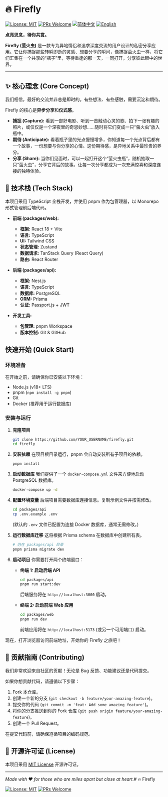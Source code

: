 # 🔥 Firefly

[![License: MIT](https://img.shields.io/badge/License-MIT-yellow.svg)](https://opensource.org/licenses/MIT)
[![PRs Welcome](https://img.shields.io/badge/PRs-welcome-brightgreen.svg?style=flat-square)](http://makeapullrequest.com)
[![简体中文](https://img.shields.io/badge/%E7%AE%80%E4%BD%93%E4%B8%AD%E6%96%87-blue.svg)](README_zh.md)
[![English](https://img.shields.io/badge/English-blue.svg)](README_en.md)


**点亮思念，待你共赏。**

**Firefly (萤火虫)** 是一款专为异地情侣和追求深度交流的用户设计的私密分享应用。它让你捕捉那些转瞬即逝的灵感、想要分享的瞬间，像捕捉萤火虫一样，将它们汇集在一个共享的“瓶子”里，等待重逢的那一天，一同打开，分享彼此眼中的世界。

---

## ✨ 核心理念 (Core Concept)

我们相信，最好的交流并非总是即时的。有些想法、有些感触，需要沉淀和期待。

Firefly 的核心是**异步分享**和**仪式感**。

-   **捕捉 (Capture):** 看到一部好电影、听到一首触动心灵的歌、拍下一张有趣的照片，或仅仅是一个深夜里的奇思妙想……随时将它们变成一只“萤火虫”放入瓶中。
-   **期待 (Anticipate):** 看着瓶子里的光点慢慢增多，你知道每一个光点背后都有一个故事，一份想要与你分享的心情。这份期待感，是异地关系中最珍贵的养分。
-   **分享 (Share):** 当你们见面时，可以一起打开这个“萤火虫瓶”，随机抽取一只“萤火虫”，分享它背后的故事。让每一次分享都成为一次充满惊喜和深度连接的独特体验。

## 🚀 技术栈 (Tech Stack)

本项目采用 TypeScript 全栈开发，并使用 pnpm 作为包管理器，以 Monorepo 形式管理前后端代码。

-   **前端 (packages/web):**
    -   **框架:** React 18 + Vite
    -   **语言:** TypeScript
    -   **UI:** Tailwind CSS
    -   **状态管理:** Zustand
    -   **数据请求:** TanStack Query (React Query)
    -   **路由:** React Router

-   **后端 (packages/api):**
    -   **框架:** Nest.js
    -   **语言:** TypeScript
    -   **数据库:** PostgreSQL
    -   **ORM:** Prisma
    -   **认证:** Passport.js + JWT

-   **开发工具:**
    -   **包管理:** pnpm Workspace
    -   **版本控制:** Git & GitHub

## 快速开始 (Quick Start)

### 环境准备

在开始之前，请确保你已安装以下环境：
-   Node.js (v18+ LTS)
-   pnpm (`npm install -g pnpm`)
-   Git
-   Docker (推荐用于运行数据库)

### 安装与运行

1.  **克隆项目**
    ```bash
    git clone https://github.com/YOUR_USERNAME/firefly.git
    cd firefly
    ```

2.  **安装依赖**
    在项目根目录运行，pnpm 会自动安装所有子项目的依赖。
    ```bash
    pnpm install
    ```

3.  **启动数据库**
    我们提供了一个 `docker-compose.yml` 文件来方便地启动 PostgreSQL 数据库。
    ```bash
    docker-compose up -d
    ```

4.  **配置环境变量**
    后端项目需要数据库连接信息。复制示例文件并按需修改。
    ```bash
    cd packages/api
    cp .env.example .env
    ```
    (默认的 `.env` 文件已配置为连接 Docker 数据库，通常无需修改。)

5.  **运行数据库迁移**
    这将根据 Prisma schema 在数据库中创建所有表。
    ```bash
    # 仍在 packages/api 目录
    pnpm prisma migrate dev
    ```

6.  **启动项目**
    你需要打开两个终端窗口：
    
    -   **终端 1: 启动后端 API**
        ```bash
        cd packages/api
        pnpm run start:dev
        ```
        后端服务将在 `http://localhost:3000` 启动。

    -   **终端 2: 启动前端 Web 应用**
        ```bash
        cd packages/web
        pnpm run dev
        ```
        前端应用将在 `http://localhost:5173` (或另一个可用端口) 启动。

现在，打开浏览器访问前端地址，开始你的 Firefly 之旅吧！

## 🤝 贡献指南 (Contributing)

我们非常欢迎来自社区的贡献！无论是 Bug 反馈、功能建议还是代码提交。

如果你想贡献代码，请遵循以下步骤：
1.  Fork 本仓库。
2.  创建一个新的分支 (`git checkout -b feature/your-amazing-feature`)。
3.  提交你的代码 (`git commit -m 'feat: Add some amazing feature'`)。
4.  将你的分支推送到你的 Fork 仓库 (`git push origin feature/your-amazing-feature`)。
5.  创建一个 Pull Request。

在提交代码前，请确保遵循项目的编码规范。

## 📜 开源许可证 (License)

本项目采用 [MIT License](LICENSE) 开源许可证。

---
*Made with ❤️ for those who are miles apart but close at heart.*# 🔥 Firefly

[![License: MIT](https://img.shields.io/badge/License-MIT-yellow.svg)](https://opensource.org/licenses/MIT)
[![PRs Welcome](https://img.shields.io/badge/PRs-welcome-brightgreen.svg?style=flat-square)](http://makeapullrequest.com)

